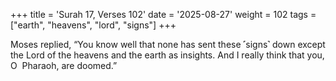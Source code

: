 +++
title = 'Surah 17, Verses 102'
date = '2025-08-27'
weight = 102
tags = ["earth", "heavens", "lord", "signs"]
+++

Moses replied, “You know well that none has sent these ˹signs˺ down except the Lord of the heavens and the earth as insights. And I really think that you, O  Pharaoh, are doomed.”